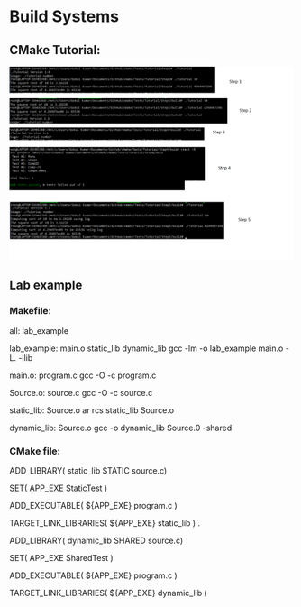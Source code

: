 # Build Systems

## CMake Tutorial:
![lab5.png](lab5.png)


## Lab example

### Makefile:
all: lab_example

lab_example: main.o static_lib dynamic_lib
		gcc -lm -o lab_example main.o -L. -llib

main.o: program.c
			  gcc -O -c program.c

Source.o: source.c
			    gcc -O -c source.c

static_lib: Source.o
					  ar rcs static_lib Source.o

dynamic_lib: Source.o
						gcc -o dynamic_lib Source.0 -shared


### CMake file:
ADD_LIBRARY( static_lib STATIC source.c)

SET( APP_EXE StaticTest )

ADD_EXECUTABLE( ${APP_EXE}
                program.c )

TARGET_LINK_LIBRARIES( ${APP_EXE}
                       static_lib )
.

ADD_LIBRARY( dynamic_lib SHARED source.c)

SET( APP_EXE SharedTest )

ADD_EXECUTABLE( ${APP_EXE}
                program.c )

TARGET_LINK_LIBRARIES( ${APP_EXE}
                       dynamic_lib )
